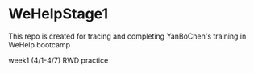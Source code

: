 # WeHelpStage1
This repo is created for tracing and completing YanBoChen's training in WeHelp bootcamp

week1 (4/1-4/7) RWD practice
